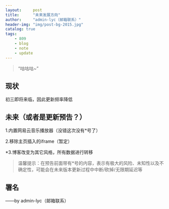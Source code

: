 ```yaml
---
layout:     post
title:      "未来发展方向"
author:     "admin-lyc（邮箱联系）"
header-img: "img/post-bg-2015.jpg"
catalog: true
tags:
    - 809
    - blog
    - note
    - update
---
```


> “咕咕咕~”

## 现状

<p>初三即将来临，因此更新频率降低</p>

## 未来（或者是更新预告？）

<p>1.内置网易云音乐播放器（没错这次没有*号了）</p>

<p>2.移除主页插入的iframe（暂定）</p>

<p>*3.博客改变为其它风格，所有数据进行转移</p>

> 温馨提示：在预告前面带有*号的内容，表示有极大的风险、未知性以及不确定性，可能会在未来版本更新过程中中断/砍掉/无限期延迟等

<p id = "build"></p>

## 署名

<p>——by admin-lyc（邮箱联系）</p>
